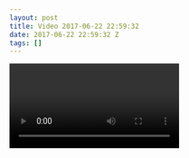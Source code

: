 ```yaml
---
layout: post
title: Video 2017-06-22 22:59:32
date: 2017-06-22 22:59:32 Z
tags: []
---
```

<video autoplay="autoplay" controls="controls"><source src="https://youtu.be/su6yNdw5wYo"></video>

